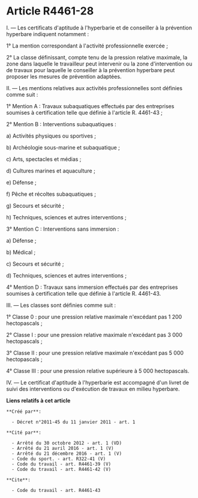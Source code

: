 # Article R4461-28

I. ― Les certificats d'aptitude à l'hyperbarie et de conseiller à la prévention hyperbare indiquent notamment : 

1° La mention correspondant à l'activité professionnelle exercée ; 

2° La classe définissant, compte tenu de la pression relative maximale, la zone dans laquelle le travailleur peut intervenir
ou la zone d'intervention ou de travaux pour laquelle le conseiller à la prévention hyperbare peut proposer les mesures de
prévention adaptées. 

II. ― Les mentions relatives aux activités professionnelles sont définies comme suit : 

1° Mention A : Travaux subaquatiques effectués par des entreprises soumises à certification telle que définie à l'article R.
4461-43 ; 

2° Mention B : Interventions subaquatiques : 

a) Activités physiques ou sportives ; 

b) Archéologie sous-marine et subaquatique ; 

c) Arts, spectacles et médias ; 

d) Cultures marines et aquaculture ; 

e) Défense ; 

f) Pêche et récoltes subaquatiques ; 

g) Secours et sécurité ; 

h) Techniques, sciences et autres interventions ; 

3° Mention C : Interventions sans immersion : 

a) Défense ; 

b) Médical ; 

c) Secours et sécurité ; 

d) Techniques, sciences et autres interventions ; 

4° Mention D : Travaux sans immersion effectués par des entreprises soumises à certification telle que définie à l'article R.
4461-43. 

III. ― Les classes sont définies comme suit : 

1° Classe 0 : pour une pression relative maximale n'excédant pas 1 200 hectopascals ; 

2° Classe I : pour une pression relative maximale n'excédant pas 3 000 hectopascals ; 

3° Classe II : pour une pression relative maximale n'excédant pas 5 000 hectopascals ; 

4° Classe III : pour une pression relative supérieure à 5 000 hectopascals. 

IV. ― Le certificat d'aptitude à l'hyperbarie est accompagné d'un livret de suivi des interventions ou d'exécution de travaux
en milieu hyperbare.

**Liens relatifs à cet article**

	**Créé par**:

	  - Décret n°2011-45 du 11 janvier 2011 - art. 1

	**Cité par**:

	  - Arrêté du 30 octobre 2012 - art. 1 (VD)
	  - Arrêté du 21 avril 2016 - art. 1 (V)
	  - Arrêté du 21 décembre 2016 - art. 1 (V)
	  - Code du sport. - art. R322-41 (V)
	  - Code du travail - art. R4461-39 (V)
	  - Code du travail - art. R4461-42 (V)

	**Cite**:

	  - Code du travail - art. R4461-43
